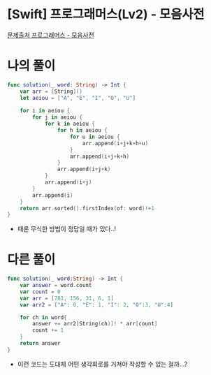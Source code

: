 # [Swift] 프로그래머스(Lv2) - 모음사전

[문제출처 프로그래머스 - 모음사전](https://school.programmers.co.kr/learn/courses/30/lessons/84512)

# 나의 풀이

```swift
func solution(_ word: String) -> Int {
    var arr = [String]()
    let aeiou = ["A", "E", "I", "O", "U"]
    
    for i in aeiou {
        for j in aeiou {
            for k in aeiou {
                for h in aeiou {
                    for u in aeiou {
                        arr.append(i+j+k+h+u)
                    }
                    arr.append(i+j+k+h)
                }
                arr.append(i+j+k)
            }
            arr.append(i+j)
        }
        arr.append(i)
    }
    return arr.sorted().firstIndex(of: word)!+1
}
```

- 때론 무식한 방법이 정답일 때가 있다..!

# 다른 풀이

```swift
func solution(_ word:String) -> Int {
    var answer = word.count
    var count = 0
    var arr = [781, 156, 31, 6, 1]
    var arr2 = ["A": 0, "E": 1, "I": 2, "O":3, "U":4]

    for ch in word{
        answer += arr2[String(ch)]! * arr[count]
        count += 1
    }
    return answer
}
```

- 이런 코드는 도대체 어떤 생각회로를 거쳐야 작성할 수 있는 걸까…?
